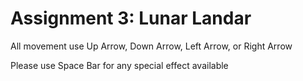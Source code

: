 # Assignment 3: Lunar Landar

All movement use Up Arrow, Down Arrow, Left Arrow, or Right Arrow

Please use Space Bar for any special effect available


